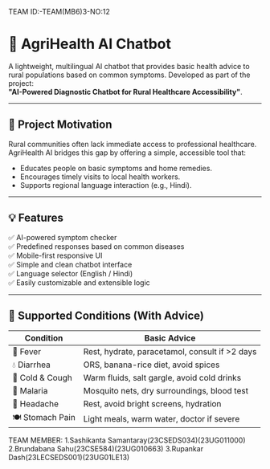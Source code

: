 TEAM ID:-TEAM(MB6)3-NO:12
# 🌱 AgriHealth AI Chatbot

A lightweight, multilingual AI chatbot that provides basic health advice to rural populations based on common symptoms. Developed as part of the project:  
**"AI-Powered Diagnostic Chatbot for Rural Healthcare Accessibility"**.

---

## 🧠 Project Motivation

Rural communities often lack immediate access to professional healthcare. AgriHealth AI bridges this gap by offering a simple, accessible tool that:

- Educates people on basic symptoms and home remedies.
- Encourages timely visits to local health workers.
- Supports regional language interaction (e.g., Hindi).

---

## 💡 Features

✅ AI-powered symptom checker  
✅ Predefined responses based on common diseases  
✅ Mobile-first responsive UI  
✅ Simple and clean chatbot interface  
✅ Language selector (English / Hindi)  
✅ Easily customizable and extensible logic  

---

## 🏥 Supported Conditions (With Advice)

| Condition         | Basic Advice |
|------------------|--------------|
| 🤒 Fever          | Rest, hydrate, paracetamol, consult if >2 days |
| 💧 Diarrhea       | ORS, banana-rice diet, avoid spices |
| 🤧 Cold & Cough   | Warm fluids, salt gargle, avoid cold drinks |
| 🦟 Malaria        | Mosquito nets, dry surroundings, blood test |
| 🧠 Headache       | Rest, avoid bright screens, hydration |
| 🍽️ Stomach Pain  | Light meals, warm water, doctor if severe |


TEAM MEMBER:
1.Sashikanta Samantaray(23CSEDS034)(23UG011000)
2.Brundabana Sahu(23CSE584)(23UG010663)
3.Rupankar Dash(23LECSEDS001)(23UG01LE13)
